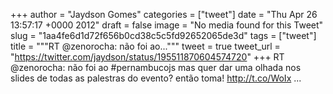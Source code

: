 
+++
author = "Jaydson Gomes"
categories = ["tweet"]
date = "Thu Apr 26 13:57:17 +0000 2012"
draft = false
image = "No media found for this Tweet"
slug = "1aa4fe6d1d72f656b0cd38c5c5fd92652065de3d"
tags = ["tweet"]
title = """RT @zenorocha: não foi ao..."""
tweet = true
tweet_url = "https://twitter.com/jaydson/status/195511870604574720"
+++
RT @zenorocha: não foi ao #pernambucojs mas quer dar uma olhada nos slides de todas as palestras do evento? então toma! http://t.co/WoIx ...
